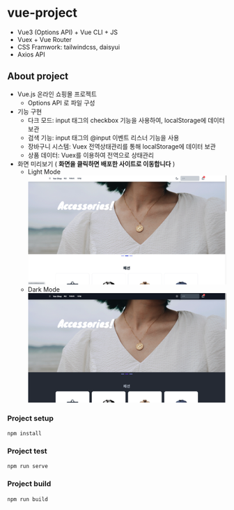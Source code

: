 # vue-project
- Vue3 (Options API) + Vue CLI + JS
- Vuex + Vue Router
- CSS Framwork: tailwindcss, daisyui
- Axios API

## About project
- Vue.js 온라인 쇼핑몰 프로젝트
  - Options API 로 파일 구성
- 기능 구현
  - 다크 모드: input 태그의 checkbox 기능을 사용하여, localStorage에 데이터 보관
  - 검색 기능: input 태그의 @input 이벤트 리스너 기능을 사용
  - 장바구니 시스템: Vuex 전역상태관리를 통해 localStorage에 데이터 보관
  - 상품 데이터: Vuex를 이용하여 전역으로 상태관리
- 화면 미리보기 ( **화면을 클릭하면 배포한 사이트로 이동합니다** )
  - Light Mode
[![light](./src/assets/light%20ver.png)](https://vue-project-flax-five.vercel.app/)
  - Dark Mode
[![dark](./src/assets/dark%20ver.png)](https://vue-project-flax-five.vercel.app/)

### Project setup
```
npm install
```

### Project test
```
npm run serve
```

### Project build
```
npm run build
```